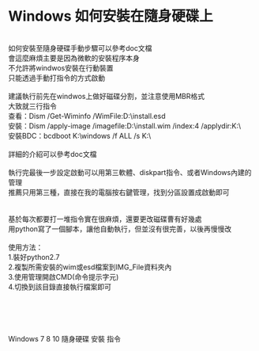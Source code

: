 # Windows 如何安裝在隨身硬碟上
<br>
如何安裝至隨身硬碟手動步驟可以參考doc文檔<br>
會這麼麻煩主要是因為微軟的安裝程序本身<br>
不允許將windwos安裝在行動裝置<br>
只能透過手動打指令的方式啟動<br>
<br>
建議執行前先在windwos上做好磁碟分割，並注意使用MBR格式<br>
大致就三行指令<br>
查看：Dism /Get-Wiminfo /WimFile:D:\install.esd<br>
安裝：Dism /apply-image /imagefile:D:\install.wim /index:4 /applydir:K:\<br>
安裝BDC：bcdboot K:\windows /f ALL /s K:\<br>
<br>
詳細的介紹可以參考doc文檔<br>
<br>
執行完最後一步設定啟動可以用第三軟體、diskpart指令、或者Windows內建的管理<br>
推薦只用第三種，直接在我的電腦按右鍵管理，找到分區設置成啟動即可<br>
<br>
<br>
基於每次都要打一堆指令實在很麻煩，還要更改磁碟曹有好幾處<br>
用python寫了一個腳本，讓他自動執行，但並沒有很完善，以後再慢慢改<br>
<br>
使用方法：<br>
  1.裝好python2.7<br>
  2.複製所需安裝的wim或esd檔案到IMG_File資料夾內<br>
  3.使用管理開啟CMD(命令提示字元)<br>
  4.切換到該目錄直接執行檔案即可<br>
<br>
<br>
<br>
<br>
<br>
Windows 7 8 10 隨身硬碟 安裝 指令<br>
